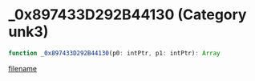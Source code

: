 # _0x897433D292B44130 (Category unk3)

```js
function _0x897433D292B44130(p0: intPtr, p1: intPtr): Array
```

[filename](_0x897433D292B44130_m.md ':include')